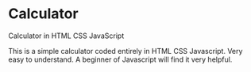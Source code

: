 # Calculator
Calculator in HTML CSS JavaScript

This is a simple calculator coded entirely in HTML CSS Javascript.
Very easy to understand. A beginner of Javascript will find it very helpful.
